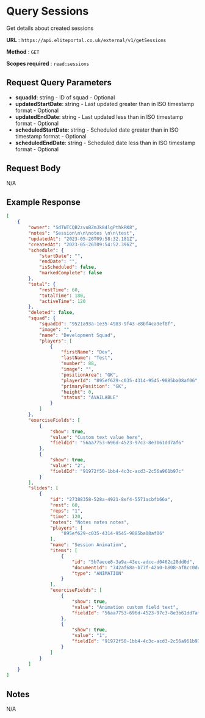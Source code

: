 
# Query Sessions

Get details about created sessions

**URL** : `https://api.eliteportal.co.uk/external/v1/getSessions`

**Method** : `GET`

**Scopes required** : `read:sessions`


## Request Query Parameters

 -  **squadId**: string - ID of squad - Optional
  - **updatedStartDate**: string - Last updated greater than in ISO timestamp format - Optional
  - **updatedEndDate**: string - Last updated less than in ISO timestamp format - Optional
  - **scheduledStartDate**: string - Scheduled date greater than in ISO timestamp format - Optional
  - **scheduledEndDate**: string - Scheduled date less than in ISO timestamp format - Optional

## Request Body

N/A

## Example Response
```json
[
    {
        "owner": "SdTWTCQB2zvuBZmJk84lgPthkRK8",
        "notes": "Session\n\n\notes \n\n\test",
        "updatedAt": "2023-05-26T09:58:32.181Z",
        "createdAt": "2023-05-26T09:54:52.396Z",
        "schedule": {
            "startDate": "",
            "endDate": "",
            "isScheduled": false,
            "markedComplete": false
        },
        "total": {
            "restTime": 60,
            "totalTime": 180,
            "activeTime": 120
        },
        "deleted": false,
        "squad": {
            "squadId": "9521a93a-1e35-4983-9f43-e8bf4ca9ef8f",
            "image": "",
            "name": "Development Squad",
            "players": [
                {
                    "firstName": "Dev",
                    "lastName": "Test",
                    "number": 88,
                    "image": "",
                    "positionArea": "GK",
                    "playerId": "895ef629-c035-4314-9545-9885ba08af06",
                    "primaryPosition": "GK",
                    "height": 0,
                    "status": "AVAILABLE"
                }
            ]
        },
        "exerciseFields": [
            {
                "show": true,
                "value": "Custom text value here",
                "fieldId": "56aa7753-696d-4523-97c3-8e3b61dd7af6"
            },
            {
                "show": true,
                "value": "2",
                "fieldId": "91972f50-1bb4-4c3c-acd3-2c56a961b97c"
            }
        ],
        "slides": [
            {
                "id": "27388358-528a-4921-8ef4-5571acbfb66a",
                "rest": 60,
                "reps": "1",
                "time": 120,
                "notes": "Notes notes notes",
                "players": [
                    "895ef629-c035-4314-9545-9885ba08af06"
                ],
                "name": "Session Animation",
                "items": [
                    {
                        "id": "5b7aece8-3a9a-43ec-adcc-d0462c28dd0d",
                        "documentid": "742af68a-b77f-42a0-b808-af8cc0d4db73",
                        "type": "ANIMATION"
                    }
                ],
                "exerciseFields": [
                    {
                        "show": true,
                        "value": "Animation custom field text",
                        "fieldId": "56aa7753-696d-4523-97c3-8e3b61dd7af6"
                    },
                    {
                        "show": true,
                        "value": "1",
                        "fieldId": "91972f50-1bb4-4c3c-acd3-2c56a961b97c"
                    }
                ]
            }
        ]
    }
]
```

## Notes

N/A

